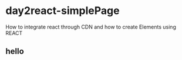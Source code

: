 # day2react-simplePage
How to integrate react through CDN and how to create Elements using REACT
## hello
